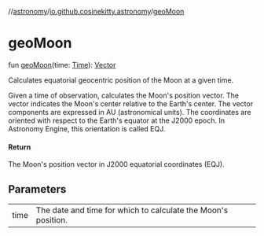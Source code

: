 //[astronomy](../../index.md)/[io.github.cosinekitty.astronomy](index.md)/[geoMoon](geo-moon.md)

# geoMoon

fun [geoMoon](geo-moon.md)(time: [Time](-time/index.md)): [Vector](-vector/index.md)

Calculates equatorial geocentric position of the Moon at a given time.

Given a time of observation, calculates the Moon's position vector. The vector indicates the Moon's center relative to the Earth's center. The vector components are expressed in AU (astronomical units). The coordinates are oriented with respect to the Earth's equator at the J2000 epoch. In Astronomy Engine, this orientation is called EQJ.

#### Return

The Moon's position vector in J2000 equatorial coordinates (EQJ).

## Parameters

| | |
|---|---|
| time | The date and time for which to calculate the Moon's position. |
